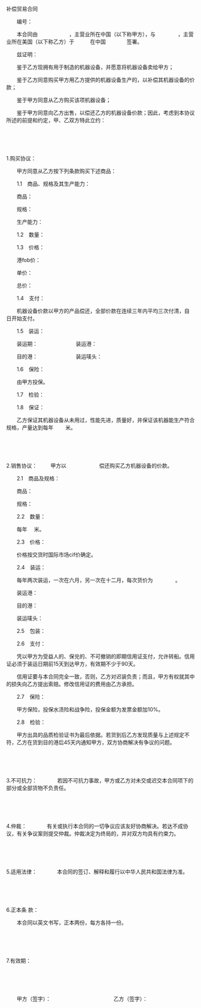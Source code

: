 



补偿贸易合同



 

　　编号：　　　　　　　

　　本合同由　　　　　　，主营业所在中国（以下称甲方），与　　　　 ，主营业所在美国（以下称乙方）于　　　在中国　　　　签署。

　　兹证明：

　　鉴于乙方现拥有用于制造的机器设备，并愿意将机器设备卖给甲方；

　　鉴于乙方同意购买甲方用乙方提供的机器设备生产的，以补偿其机器设备的价款；

　　鉴于甲方同意从乙方购买该项机器设备；

　　鉴于甲方同意向乙方出售，以偿还乙方的机器设备价款；因此，考虑到本协议所述的前提和约定，甲、乙双方特此立约：

　　

　　

1.购买协议：


　　甲方同意从乙方按下列条款购买下述商品：

　　1.1　商品、规格及其生产能力：

　　商品：

　　规格：

　　生产能力：

　　1.2　数量：

　　1.3　价格： 

　　港fob价：

　　单价：

　　总价：

　　1.4　支付：

　　机器设备价款以甲方的产品偿还，全部价款在连续三年内平均三次付清，自　　日开始支付。

　　1.5　装运：

　　装运期：　　　　　　　 装运港：

　　目的港：　　　　　　　 装运唛头：

　　1.6　保险：

　　由甲方投保。

　　1.7　检验：

　　1.8　保证：

　　乙方保证其机器设备从未用过，性能先进，质量好，并保证该机器能生产符合　　　规格，产量达到每年　　 米。

　　

　　

2.销售协议：
　　
甲方以　　　　　　 偿还购买乙方机器设备的价款。

　　2.1　商品及规格：

　　商品：

　　规格：

　　2.2　数量：

　　每年　 米。

　　2.3　价格：

　　价格按交货时国际市场cif价确定。

　　2.4　装运：

　　每年两次装运，一次在六月，另一次在十二月，每次货价为　　　　 。

　　装运港：

　　目的港：

　　装运唛头：

　　2.5　包装：

　　2.6　支付：

　　凭以甲方为受益人的、保兑的、不可撤销的即期信用证支付，允许转船。信用证必须于装运日期前15天到达甲方，有效期不少于90天。

　　信用证要与本合同完全一致，否则，乙方对迟装负责；而且，甲方有权就其中的损失向乙方提出索赔。修改信用证的费用由乙方承担。

　　2.7　保险：

　　甲方保险，投保水渍险和战争险，投保金额为发票金额加10%。

　　2.8　检验：

　　甲方出具的品质检验证书为最后依据。若货到后乙方发现质量与上述规定不符，乙方在货到目的港后45天内通知甲方，双方协商解决有争议的问题。

　　

　　

3.不可抗力：
　　
　 若因不可抗力事故，甲方或乙方对未交或迟交本合同项下的部分或全部货物不负责任。

　　

　　

4.仲裁：
　　
　 有关或执行本合同的一切争议应该友好协商解决。若达不成协议，有关争议案则提交仲裁。仲裁决定为终局的，并对双方均具有约束力。

　　

　　

5.适用法律：
　　
　 本合同的签订、解释和履行以中华人民共和国法律为准。

　　

　　

6.正本条
款：

　　本合同以英文书写，正本两份，每方各持一份。

　　

　　

7.有效期：
　

　　

　　 

　　甲方（签字）：　　　　　　　　　　　　乙方（签字）：

　　

　　